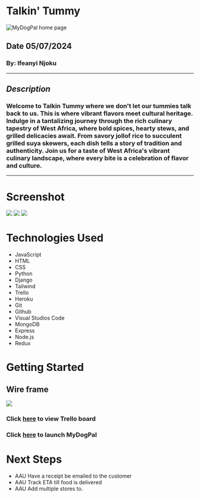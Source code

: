 # Talkin' Tummy
![MyDogPal home page](https://i.imgur.com/Uq074vs.png)
## Date 05/07/2024
### By: Ifeanyi Njoku
***
## ***Description***
### Welcome to Talkin Tummy where we don't let our tummies talk back to us. This is where vibrant flavors meet cultural heritage. Indulge in a tantalizing journey through the rich culinary tapestry of West Africa, where bold spices, hearty stews, and grilled delicacies await. From savory jollof rice to succulent grilled suya skewers, each dish tells a story of tradition and authenticity. Join us for a taste of West Africa's vibrant culinary landscape, where every bite is a celebration of flavor and culture.
***
# Screenshot

<img src="https://i.imgur.com/gJBzytm.png">


<img src="https://i.imgur.com/1io3b5B.png">



<img src="https://i.imgur.com/KIexcM5.png">




# Technologies Used

- JavaScript
- HTML
- CSS
- Python
- Django
- Tailwind
- Trello
- Heroku
- Git
- Github
- Visual Studios Code
- MongoDB
- Express
- Node.js
- Redux



# Getting Started

## Wire frame 
<img src="https://i.imgur.com/sjrvgXO.png">

### Click [here](https://trello.com/b/GRZRV3YT/project-4) to view Trello board
### Click [here](https://mydogpal-e0c056ea6ee7.herokuapp.com/) to launch MyDogPal

# Next Steps

- AAU Have a receipt be emailed to the customer
- AAU Track ETA till food is delivered
- AAU Add multiple stores to.